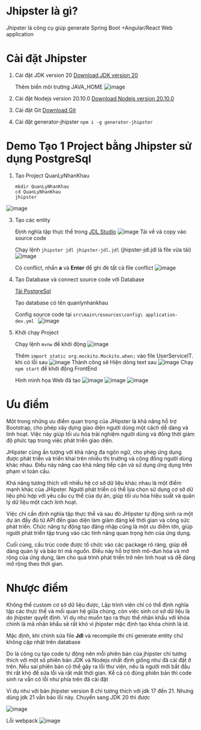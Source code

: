 # Jhipster là gì?
Jhipster là công cụ giúp generate Spring Boot +Angular/React Web application
# Cài đặt Jhipster
1. Cài đặt JDK version 20
    [Download JDK version 20](https://www.oracle.com/java/technologies/javase/jdk20-archive-downloads.html)

    Thêm biến môi trường JAVA_HOME
    ![image](https://github.com/HuyHKr/Quan-Ly-Nhan-Khau/assets/148759236/be337209-7ea2-4537-b584-0fc731972edd)
3. Cài đặt Nodejs version 20.10.0
   [Download Nodejs version 20.10.0](https://nodejs.org/en/blog/release/v20.10.0)
4. Cài đặt Git
   [Download Git](https://git-scm.com/downloads)
5. Cài đặt generator-jhipster
   `npm i -g generator-jhipster`

# Demo Tạo 1 Project bằng Jhipster sử dụng PostgreSql
1. Tạo Project QuanLyNhanKhau
   ```
   mkdir QuanLyNhanKhau
   cd QuanLyNhanKhau
   jhipster
   ```
![image](https://github.com/HuyHKr/Quan-Ly-Nhan-Khau/assets/148759236/61d39558-5558-49a9-ab26-0af28c797579)

   
3. Tạo các entity

    Định nghĩa tập thực thể trong [JDL Studio](https://start.jhipster.tech/jdl-studio/)
    ![image](https://github.com/HuyHKr/Quan-Ly-Nhan-Khau/assets/148759236/e367a53f-6510-42d4-913a-403cec5a5c1d)
    Tải về và copy vào source code

    Chạy lệnh `jhipster jdl jhipster-jdl.jdl` (jhipster-jdl.jdl là file vừa tải)
    ![image](https://github.com/HuyHKr/Quan-Ly-Nhan-Khau/assets/148759236/970db685-c2ac-4ca0-93f2-b56bad168511)

    Có conflict, nhấn **a** và **Enter** để ghi đè tất cả file conflict
    ![image](https://github.com/HuyHKr/Quan-Ly-Nhan-Khau/assets/148759236/05126218-1729-4ed4-ad49-3a6a7645ee65)

5. Tạo Database và connect source code với Database

   [Tải PostgreSql](https://www.enterprisedb.com/downloads/postgres-postgresql-downloads)

   Tạo database có tên quanlynhankhau

   Config source code tại  `src\main\resources\config\ application-dev.yml `
        ![image](https://github.com/HuyHKr/Quan-Ly-Nhan-Khau/assets/148759236/a781ccbe-5c5c-4d18-a48c-4e63f2312208)


6. Khởi chạy Project
   
   Chạy lệnh `mvnw` để khởi động 
   ![image](https://github.com/HuyHKr/Quan-Ly-Nhan-Khau/assets/148759236/16d4d2c5-7643-4893-8995-21ecef09f523)
  
   Thêm `import static org.mockito.Mockito.when;` vào file UserServiceIT.  khi có lỗi sau
   ![image](https://github.com/HuyHKr/Quan-Ly-Nhan-Khau/assets/148759236/fd7a04a7-605f-41c7-ad7d-fa4becf09ac9)
   Thành công sẽ Hiện dòng text sau
   ![image](https://github.com/HuyHKr/Quan-Ly-Nhan-Khau/assets/148759236/2f279597-5246-4e28-a270-39616d4b44f0)
   Chạy `npm start` để khởi động FrontEnd

   Hình minh họa Web đã tạo
   ![image](https://github.com/HuyHKr/Quan-Ly-Nhan-Khau/assets/148759236/5614664a-5649-4969-81da-d17bd6a13723)
   ![image](https://github.com/HuyHKr/Quan-Ly-Nhan-Khau/assets/148759236/48567b62-85d7-4e87-8115-ba3ba350cd64)
   ![image](https://github.com/HuyHKr/Quan-Ly-Nhan-Khau/assets/148759236/e9159862-33bd-4080-a3e8-0e53c61918c5)

# Ưu điểm
Một trong những ưu điểm quan trọng của JHipster là khả năng hỗ trợ Bootstrap, cho phép xây dựng giao diện người dùng một cách dễ dàng và linh hoạt. Việc này giúp tối ưu hóa trải nghiệm người dùng và đồng thời giảm độ phức tạp trong việc phát triển giao diện.

JHipster cũng ấn tượng với khả năng đa ngôn ngữ, cho phép ứng dụng được phát triển và triển khai trên nhiều thị trường và cộng đồng người dùng khác nhau. Điều này nâng cao khả năng tiếp cận và sử dụng ứng dụng trên phạm vi toàn cầu.

Khả năng tương thích với nhiều hệ cơ sở dữ liệu khác nhau là một điểm mạnh khác của JHipster. Người phát triển có thể lựa chọn sử dụng cơ sở dữ liệu phù hợp với yêu cầu cụ thể của dự án, giúp tối ưu hóa hiệu suất và quản lý dữ liệu một cách linh hoạt.

Việc chỉ cần định nghĩa tập thực thể và sau đó JHipster tự động sinh ra một dự án đầy đủ từ API đến giao diện làm giảm đáng kể thời gian và công sức phát triển. Chức năng tự động tạo đăng nhập cũng là một ưu điểm lớn, giúp người phát triển tập trung vào các tính năng quan trọng hơn của ứng dụng.

Cuối cùng, cấu trúc code được tổ chức vào các package rõ ràng, giúp dễ dàng quản lý và bảo trì mã nguồn. Điều này hỗ trợ tính mô-đun hóa và mở rộng của ứng dụng, làm cho quá trình phát triển trở nên linh hoạt và dễ dàng mở rộng theo thời gian.

# Nhược điểm

Không thể custom cơ sở dữ liệu được, Lập trình viên chỉ có thể định nghĩa  tập các thực thể và mối quan hệ giữa chúng, còn việc sinh cơ sở dữ liệu là do jhipster quyết định. Ví dụ như muốn tạo ra thực thể nhân khẩu với khóa chính là mã nhân khẩu sẽ rất khó vì jhipster mặc định tạo khóa chính là id. 

Mặc định, khi chỉnh sửa file **Jdl**  và recompile thì chỉ generate entity chứ không cập nhật trên database

Do là công cụ tạo code tự động nên mỗi phiên bản của jhipster chỉ tương thích với một số phiên bản JDK và Nodejs nhất định giống như đã cài đặt ở trên. Nếu sai phiên bản có thể gây ra lỗi thư viện, nếu là người mới bắt đầu thì rất khó để sửa lỗi và rất mất thời gian. Kể cả có đúng phiên bản thì code sinh ra vẫn có lỗi như phía trên đã cài đặt

Ví dụ như với bản jhipster version 8 chỉ tương thích với jdk 17 đến 21. Nhưng dùng jdk 21 vẫn báo lỗi này. Chuyển sang JDK 20 thì được

![image](https://github.com/HuyHKr/Quan-Ly-Nhan-Khau/assets/148759236/33c469a1-e670-4455-9bf3-1610a4676095)

Lỗi webpack 
![image](https://github.com/HuyHKr/Quan-Ly-Nhan-Khau/assets/148759236/137daefb-9b68-477c-9003-99ba0d3165ab)









   
   

    
